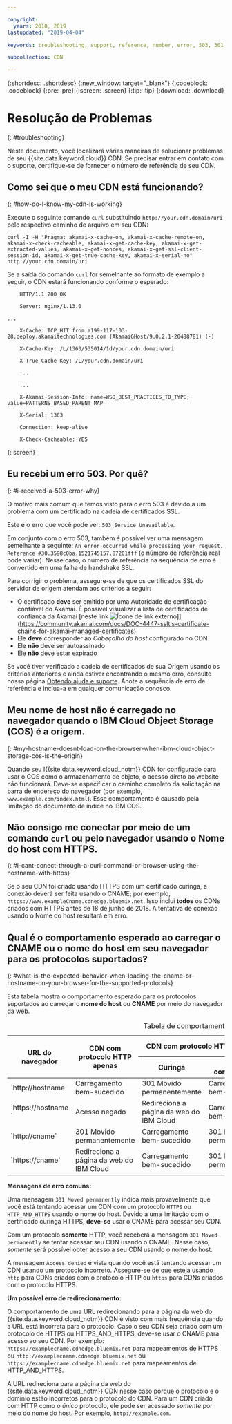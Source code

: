 ```yaml
---

copyright:
  years: 2018, 2019
lastupdated: "2019-04-04"

keywords: troubleshooting, support, reference, number, error, 503, 301, redirects, https, moved, akamai-x-cache, cloud object storage

subcollection: CDN

---
```


{:shortdesc: .shortdesc}
{:new_window: target="_blank"}
{:codeblock: .codeblock}
{:pre: .pre}
{:screen: .screen}
{:tip: .tip}
{:download: .download}

# Resolução de Problemas
{: #troubleshooting}

Neste documento, você localizará várias maneiras de solucionar problemas de seu {{site.data.keyword.cloud}} CDN. Se precisar entrar em contato com o suporte, certifique-se de fornecer o número de referência de seu CDN.

## Como sei que o meu CDN está funcionando?
{: #how-do-I-know-my-cdn-is-working}

Execute o seguinte comando `curl` substituindo `http://your.cdn.domain/uri` pelo respectivo caminho de arquivo em seu CDN:

`curl -I -H "Pragma: akamai-x-cache-on, akamai-x-cache-remote-on, akamai-x-check-cacheable, akamai-x-get-cache-key, akamai-x-get-extracted-values, akamai-x-get-nonces, akamai-x-get-ssl-client-session-id, akamai-x-get-true-cache-key, akamai-x-serial-no" http://your.cdn.domain/uri`

Se a saída do comando `curl` for semelhante ao formato de exemplo a seguir, o CDN estará funcionando conforme o esperado:

```
    HTTP/1.1 200 OK

    Server: nginx/1.13.0

...

    X-Cache: TCP_HIT from a199-117-103-28.deploy.akamaitechnologies.com (AkamaiGHost/9.0.2.1-20488781) (-)

    X-Cache-Key: /L/1363/535014/1d/your.cdn.domain/uri

    X-True-Cache-Key: /L/your.cdn.domain/uri

    ...

    ...

    X-Akamai-Session-Info: name=WSD_BEST_PRACTICES_TD_TYPE; value=PATTERNS_BASED_PARENT_MAP

    X-Serial: 1363

    Connection: keep-alive

    X-Check-Cacheable: YES
```
{: screen}

## Eu recebi um erro 503. Por quê?
{: #i-received-a-503-error-why}

O motivo mais comum que temos visto para o erro 503 é devido a um problema com um certificado na cadeia de certificados SSL.

Este é o erro que você pode ver: `503 Service Unavailable`.  

Em conjunto com o erro 503, também é possível ver uma mensagem semelhante à seguinte: `An error occurred while processing your request. Reference #30.3598c0ba.1521745157.87201fff` (o número de referência real pode variar). Nesse caso, o número de referência na sequência de erro é convertido em uma falha de handshake SSL.

Para corrigir o problema, assegure-se de que os certificados SSL do servidor de origem atendam aos critérios a seguir:
  * O certificado **deve** ser emitido por uma Autoridade de certificação confiável do Akamai. É possível visualizar a lista de certificados de confiança da Akamai [neste link ![Ícone de link externo](../../icons/launch-glyph.svg "Ícone de link externo")]](https://community.akamai.com/docs/DOC-4447-ssltls-certificate-chains-for-akamai-managed-certificates)
  * Ele **deve** corresponder ao *Cabeçalho do host* configurado no CDN
  * Ele **não** deve ser autoassinado
  * Ele **não** deve estar expirado

Se você tiver verificado a cadeia de certificados de sua Origem usando os critérios anteriores e ainda estiver encontrando o mesmo erro, consulte nossa página [Obtendo ajuda e suporte](/docs/infrastructure/CDN?topic=CDN-gettinghelp). Anote a sequência de erro de referência e inclua-a em qualquer comunicação conosco.

## Meu nome de host não é carregado no navegador quando o IBM Cloud Object Storage (COS) é a origem.
{: #my-hostname-doesnt-load-on-the-browser-when-ibm-cloud-object-storage-cos-is-the-origin}

Quando seu I{{site.data.keyword.cloud_notm}} CDN for configurado para usar o COS como o armazenamento de objeto, o acesso direto ao website não funcionará. Deve-se especificar o caminho completo da solicitação na barra de endereço do navegador (por exemplo, `www.example.com/index.html`). Esse comportamento é causado pela limitação do documento de índice no IBM COS.

## Não consigo me conectar por meio de um comando `curl` ou pelo navegador usando o Nome do host com HTTPS.
{: #i-cant-conect-through-a-curl-command-or-browser-using-the-hostname-with-https}

Se o seu CDN foi criado usando HTTPS com um certificado curinga, a conexão deverá ser feita usando o CNAME; por exemplo, `https://www.exampleCname.cdnedge.bluemix.net`. Isso inclui **todos** os CDNs criados com HTTPS antes de 18 de junho de 2018. A tentativa de conexão usando o Nome do host resultará em erro.

## Qual é o comportamento esperado ao carregar o CNAME ou o nome do host em seu navegador para os protocolos suportados?
{: #what-is-the-expected-behavior-when-loading-the-cname-or-hostname-on-your-browser-for-the-supported-protocols}

Esta tabela mostra o comportamento esperado para os protocolos suportados ao carregar o **nome do host** ou **CNAME** por meio do navegador da web.

<table>
<caption caption-side=“top”>Tabela de comportamentos esperados</caption>
<thead>
<tr>
<th rowspan=2 scope="col">URL do navegador</th>
<th rowspan=2 scope="col">CDN com protocolo HTTP apenas</th>
<th colspan=2 scope="col">CDN com protocolo HTTPS apenas</th>
<th colspan=2 scope="col">CDN com ambos os protocolos, HTTP e HTTPS</th>
</tr>
<tr>
<th scope="col"> Curinga </th>
<th scope="col"> SAN compartilhada </th>
<th scope="col"> Curinga </th>
<th scope="col"> SAN compartilhada </th>
</tr>
</thead>
<tbody>
<tr>
<td> `http://hostname` </td>
<td> Carregamento bem-sucedido </td>
<td> 301 Movido permanentemente </td>
<td> Carregamento bem-sucedido </td>
<td> 301 Movido permanentemente </td>
<td> Carregamento bem-sucedido </td>
</tr>
<tr>
<td> `https://hostname `</td>
<td> Acesso negado </td>
<td> Redireciona a página da web do IBM Cloud </td>
<td> Carregamento bem-sucedido </td>
<td> Redireciona a página da web do IBM Cloud </td>
<td> Carregamento bem-sucedido </td>
</tr>
<tr>
		<td> `http://cname` </td>
		<td> 301 Movido permanentemente </td>
		<td> Carregamento bem-sucedido </td>
		<td> 301 Movido permanentemente </td>
		<td> Carregamento bem-sucedido </td>
		<td> 301 Movido permanentemente </td>
</tr>
<tr>
		<td> `https://cname` </td>
		<td> Redireciona a página da web do IBM Cloud </td>
		<td> Carregamento bem-sucedido </td>
		<td> 301 Movido permanentemente </td>
		<td> Carregamento bem-sucedido </td>
		<td> Redireciona a página da web do IBM Cloud </td>
</tr>
</tbody>
</table>

**Mensagens de erro comuns:**

Uma mensagem `301 Moved permanently` indica mais provavelmente que você está tentando acessar um CDN com um protocolo `HTTPS` ou `HTTP_AND_HTTPS` usando o nome do host. Devido a uma limitação com o certificado curinga HTTPS, **deve-se** usar o CNAME para acessar seu CDN.

Com um protocolo **somente** HTTP, você receberá a mensagem `301 Moved permanently` se tentar acessar seu CDN usando o CNAME. Nesse caso, _somente_ será possível obter acesso a seu CDN usando o nome do host.

A mensagem `Access denied` é vista quando você está tentando acessar um CDN usando um protocolo incorreto. Assegure-se de que esteja usando `http` para CDNs criados com o protocolo HTTP ou `https` para CDNs criados com o protocolo HTTPS.

**Um possível erro de redirecionamento:**

O comportamento de uma URL redirecionando para a página da web do {{site.data.keyword.cloud_notm}} CDN é visto com mais frequência quando a URL está incorreta para o protocolo. Caso o seu CDN seja criado com um protocolo de HTTPS ou HTTPS_AND_HTTPS, deve-se usar o CNAME para acesso ao seu CDN. Por exemplo: `https://examplecname.cdnedge.bluemix.net` para mapeamentos de HTTPS ou `http://examplecname.cdnedge.bluemix.net` ou `https://examplecname.cdnedge.bluemix.net` para mapeamentos de HTTP_AND_HTTPS.

A URL redireciona para a página da web do {{site.data.keyword.cloud_notm}} CDN nesse caso porque o protocolo e o domínio estão incorretos para o protocolo do CDN. Para um CDN criado com HTTP como o _único_ protocolo, ele pode ser acessado _somente_ por meio do nome do host. Por exemplo, `http://example.com`.
